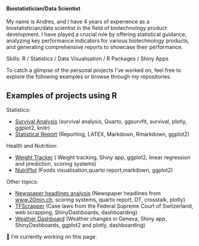#### Biostatistician/Data Scientist

My name is Andres, and I have 4 years of experience as a biostatistician/data scientist in the field of biotechnology product development. I have played a crucial role by offering statistical guidance, analyzing key performance indicators for various biotechnology products, and generating comprehensive reports to showcase their performance. 

Skills: R / Statistics / Data Visualisation / R Packages / Shiny Apps

To catch a glimpse of the personal projects I've worked on, feel free to explore the following examples or browse through my repositories.

## Examples of projects using R 

Statistics: 

- [Survival Analysis](https://andres-am.github.io/survival-analysis/) (survival analysis, Quarto, ggsurvfit, survival, plotly, ggplot2, knitr)
- [Statistical Report](https://github.com/Andres-AM/report-example/blob/main/report_quarto.pdf) (Reporting, LATEX, Markdown, Rmarkdown, ggplot2)  

Health and Nutrition: 

 - [Weight Tracker](https://andres-am.shinyapps.io/WeightTrackR/) ( Weight tracking, Shiny app, ggplot2, linear regression and prediction, scoring systems)
 - [NutriPlot](https://andres-am.github.io/NutriPlot/) (Foods visualisation,quarto report,markdown, ggplot2)

Other topics: 

 - [Newspaper headlines analysis](https://we-data-ch.github.io/globlization_hackaton_training/) (Newspaper headlines from www.20min.ch, scoring systems, quarto report, DT, crosstalk, plotly)
 - [TFScrapper](https://andres-am.shinyapps.io/TFScrappeR/) (Case laws from the Federal Supreme Court of Switzerland, web scrapping, ShinyDashboards, dashboarding)
 - [Weather Dashboard](https://andres-am.shinyapps.io/weather_geneva/)  (Weather changes in Geneva, Shiny app, ShinyDashboards, ggplot2 and plotly, dashboarding)



🔭 I’m currently working on this page. 
